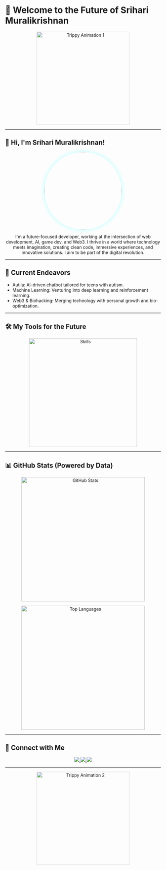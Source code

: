 # 🌌 Welcome to the Future of Srihari Muralikrishnan

<p align="center">
  <img src="https://media0.giphy.com/media/v1.Y2lkPTc5MGI3NjExOHBsdmV0Z3ltZmRteHFxNGEyd2c2cGlxZHByMXdnNW0xZ2lyNjFibCZlcD12MV9pbnRlcm5hbF9naWZfYnlfaWQmY3Q9Zw/J21hELiLa32WYnnmSV/giphy.gif" alt="Trippy Animation 1" width="300" height="300"/>
</p>

---

## 👾 Hi, I'm Srihari Muralikrishnan!

<p align="center">
  <img src="https://i.imgur.com/5jwIjfF.png" width="250" height="250" style="border-radius: 50%; box-shadow: 0 0 15px rgba(0, 255, 255, 0.3);"/>
</p>

<p align="center">
  I'm a future-focused developer, working at the intersection of web development, AI, game dev, and Web3. I thrive in a world where technology meets imagination, creating clean code, immersive experiences, and innovative solutions. I aim to be part of the digital revolution.
</p>

---

## 🚀 Current Endeavors

- Autila: AI-driven chatbot tailored for teens with autism.
- Machine Learning: Venturing into deep learning and reinforcement learning.
- Web3 & Biohacking: Merging technology with personal growth and bio-optimization.

---

## 🛠️ My Tools for the Future

<p align="center">
  <img src="https://skillicons.dev/icons?i=js,python,react,git,docker,web3&theme=dark" alt="Skills" width="350" />
</p>

---

## 📊 GitHub Stats (Powered by Data)

<p align="center">
  <img src="https://github-readme-stats.vercel.app/api?username=sriharideveloper&show_icons=true&theme=tokyonight&count_private=true" alt="GitHub Stats" width="400" />
</p>

<p align="center">
  <img src="https://github-readme-stats.vercel.app/api/top-langs/?username=sriharideveloper&layout=compact&theme=tokyonight&langs_count=5" alt="Top Languages" width="400" />
</p>

---

## 💬 Connect with Me

<p align="center">
  <a href="https://linkedin.com/in/sriharithebest">
    <img src="https://img.shields.io/badge/LinkedIn-Connect-blue?style=for-the-badge&logo=linkedin&logoColor=white&color=0055FF"/>
  </a>
  <a href="https://instagram.com/sriharithamburan">
    <img src="https://img.shields.io/badge/Instagram-Follow-E4405F?style=for-the-badge&logo=instagram&logoColor=white&color=FF4081"/>
  </a>
  <a href="https://sriharimuralikrishnan.vercel.app">
    <img src="https://img.shields.io/badge/Website-Visit-1DA1F2?style=for-the-badge&logo=google-chrome&logoColor=white&color=1DA1F2"/>
  </a>
</p>

---

<p align="center">
  <img src="https://media1.giphy.com/media/v1.Y2lkPTc5MGI3NjExMnc1Zjh0NTV1bjl3d2N6ZnllbW5neWxzNXo1bnA1YXpyYW55azBqNSZlcD12MV9pbnRlcm5hbF9naWZfYnlfaWQmY3Q9Zw/FWtVYDHIxgGgE/giphy.gif" alt="Trippy Animation 2" width="300" height="300"/>
</p>
